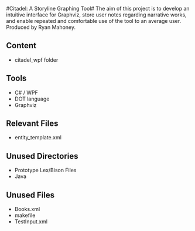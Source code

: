 #Citadel: A Storyline Graphing Tool#
The aim of this project is to develop an intuitive interface for Graphviz, store user notes regarding narrative works, and enable repeated and comfortable use of the tool to an average user. Produced by Ryan Mahoney. 

## Content
- citadel_wpf folder

## Tools 
- C# / WPF
- DOT language
- Graphviz

## Relevant Files
- entity_template.xml

## Unused Directories
- Prototype Lex/Bison Files
- Java

## Unused Files
- Books.xml
- makefile
- TestInput.xml
